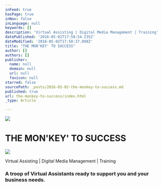 ```yaml
---
inFeed: true
hasPage: true
inNav: false
inLanguage: null
keywords: []
description: 'Virtual Assisting | Digital Media Management | Training'
datePublished: '2016-05-02T17:58:54.235Z'
dateModified: '2016-05-02T17:58:37.898Z'
title: "THE MON'KEY' TO SUCCESS"
author: []
authors: []
publisher:
  name: null
  domain: null
  url: null
  favicon: null
starred: false
sourcePath: _posts/2016-05-02-the-monkey-to-success.md
published: true
url: the-monkey-to-success/index.html
_type: Article

---
```

![](https://the-grid-user-content.s3-us-west-2.amazonaws.com/8f00fb26-b8ed-4fc7-9ed2-0eaf83627a40.png)

# THE MON'KEY' TO SUCCESS
![](https://the-grid-user-content.s3-us-west-2.amazonaws.com/6d54e8db-dfbb-4d17-a9d6-3b5cbab6c25b.png)

Virtual Assisting | Digital Media Management | Training

### A troop of Virtual Assistants ready to support you and your business needs.